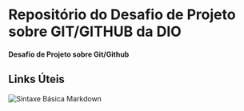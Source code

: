 # Repositório do Desafio de Projeto sobre GIT/GITHUB da DIO
#### Desafio de Projeto sobre Git/Github

## Links Úteis
![Sintaxe Básica Markdown](https://www.markdownguide.org/basic-syntax/)
